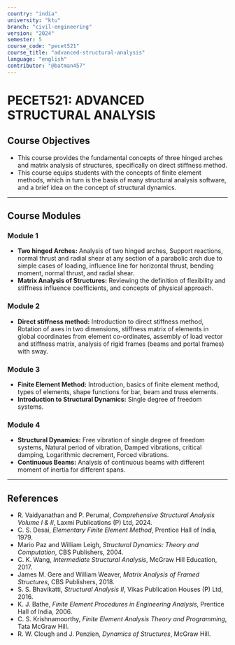 ```yaml
---
country: "india"
university: "ktu"
branch: "civil-engineering"
version: "2024"
semester: 5
course_code: "pecet521"
course_title: "advanced-structural-analysis"
language: "english"
contributor: "@batman457"
---
```


# PECET521: ADVANCED STRUCTURAL ANALYSIS

## Course Objectives
- This course provides the fundamental concepts of three hinged arches and matrix analysis of structures, specifically on direct stiffness method.
- This course equips students with the concepts of finite element methods, which in turn is the basis of many structural analysis software, and a brief idea on the concept of structural dynamics.

---

## Course Modules

### Module 1
- **Two hinged Arches:** Analysis of two hinged arches, Support reactions, normal thrust and radial shear at any section of a parabolic arch due to simple cases of loading, influence line for horizontal thrust, bending moment, normal thrust, and radial shear.
- **Matrix Analysis of Structures:** Reviewing the definition of flexibility and stiffness influence coefficients, and concepts of physical approach.

### Module 2
- **Direct stiffness method:** Introduction to direct stiffness method, Rotation of axes in two dimensions, stiffness matrix of elements in global coordinates from element co-ordinates, assembly of load vector and stiffness matrix, analysis of rigid frames (beams and portal frames) with sway.

### Module 3
- **Finite Element Method:** Introduction, basics of finite element method, types of elements, shape functions for bar, beam and truss elements.
- **Introduction to Structural Dynamics:** Single degree of freedom systems.

### Module 4
- **Structural Dynamics:** Free vibration of single degree of freedom systems, Natural period of vibration, Damped vibrations, critical damping, Logarithmic decrement, Forced vibrations.
- **Continuous Beams:** Analysis of continuous beams with different moment of inertia for different spans.

---

## References
- R. Vaidyanathan and P. Perumal, *Comprehensive Structural Analysis Volume I & II*, Laxmi Publications (P) Ltd, 2024.
- C. S. Desai, *Elementary Finite Element Method*, Prentice Hall of India, 1979.
- Mario Paz and William Leigh, *Structural Dynamics: Theory and Computation*, CBS Publishers, 2004.
- C. K. Wang, *Intermediate Structural Analysis*, McGraw Hill Education, 2017.
- James M. Gere and William Weaver, *Matrix Analysis of Framed Structures*, CBS Publishers, 2018.
- S. S. Bhavikatti, *Structural Analysis II*, Vikas Publication Houses (P) Ltd, 2016.
- K. J. Bathe, *Finite Element Procedures in Engineering Analysis*, Prentice Hall of India, 2006.
- C. S. Krishnamoorthy, *Finite Element Analysis Theory and Programming*, Tata McGraw Hill.
- R. W. Clough and J. Penzien, *Dynamics of Structures*, McGraw Hill.
